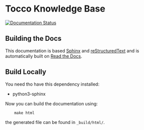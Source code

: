 # Tocco Knowledge Base

[![Documentation Status](https://readthedocs.org/projects/tocco-knowledge-base/badge/?version=latest)](https://tocco-devops-docs.readthedocs.io/en/latest/?badge=latest)

## Building the Docs

This documentation is based [Sphinx](http://www.sphinx-doc.org/en/stable/) and
[reStructuredText](www.sphinx-doc.org/en/stable/rest.html) and is automatically built on
[Read the Docs](https://readthedocs.org/projects/tocco-devops-docs/).

## Build Locally

You need tho have this dependency installed:

* python3-sphinx

Now you can build the documentation using:

```
    make html
```

the generated file can be found in `_build/html/`.
